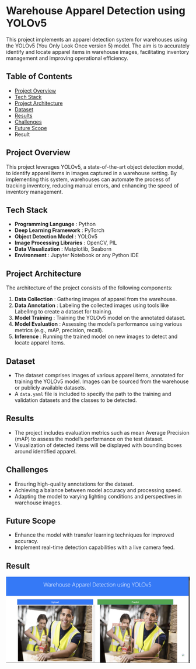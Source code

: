 # Warehouse Apparel Detection using YOLOv5

This project implements an apparel detection system for warehouses using the YOLOv5 (You Only Look Once version 5) model. The aim is to accurately identify and locate apparel items in warehouse images, facilitating inventory management and improving operational efficiency.

## Table of Contents

* [Project Overview](#project-overview)
* [Tech Stack](#tech-stack)
* [Project Architecture](#project-architecture)
* [Dataset](#dataset)
* [Results](#results)
* [Challenges](#challenges)
* [Future Scope](#future-scope)
* Result

## Project Overview

This project leverages YOLOv5, a state-of-the-art object detection model, to identify apparel items in images captured in a warehouse setting. By implementing this system, warehouses can automate the process of tracking inventory, reducing manual errors, and enhancing the speed of inventory management.

## Tech Stack

* **Programming Language** : Python
* **Deep Learning Framework** : PyTorch
* **Object Detection Model** : YOLOv5
* **Image Processing Libraries** : OpenCV, PIL
* **Data Visualization** : Matplotlib, Seaborn
* **Environment** : Jupyter Notebook or any Python IDE

## Project Architecture

The architecture of the project consists of the following components:

1. **Data Collection** : Gathering images of apparel from the warehouse.
2. **Data Annotation** : Labeling the collected images using tools like LabelImg to create a dataset for training.
3. **Model Training** : Training the YOLOv5 model on the annotated dataset.
4. **Model Evaluation** : Assessing the model’s performance using various metrics (e.g., mAP, precision, recall).
5. **Inference** : Running the trained model on new images to detect and locate apparel items.

## Dataset

* The dataset comprises images of various apparel items, annotated for training the YOLOv5 model. Images can be sourced from the warehouse or publicly available datasets.
* A `data.yaml` file is included to specify the path to the training and validation datasets and the classes to be detected.

## Results

* The project includes evaluation metrics such as mean Average Precision (mAP) to assess the model’s performance on the test dataset.
* Visualization of detected items will be displayed with bounding boxes around identified apparel.

## Challenges

* Ensuring high-quality annotations for the dataset.
* Achieving a balance between model accuracy and processing speed.
* Adapting the model to varying lighting conditions and perspectives in warehouse images.

## Future Scope

* Enhance the model with transfer learning techniques for improved accuracy.
* Implement real-time detection capabilities with a live camera feed.

## Result

![1729975077559](image/readme/1729975077559.png)
